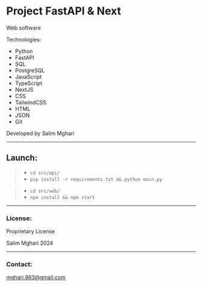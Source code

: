 # Project FastAPI & Next

Web software

Technologies:
- Python
- FastAPI
- SQL
- PostgreSQL
- JavaScript
- TypeScript
- NextJS
- CSS
- TailwindCSS
- HTML
- JSON
- Git

Developed by Salim Mghari 

---

## Launch:

> - `cd src/api/`
> - `pip install -r requirements.txt && python main.py`

> - `cd src/web/`
> - `npm install && npm start`

---

### License:

Proprietary License

Salim Mghari 2024

---

### Contact:

<mghari.963@gmail.com>  
